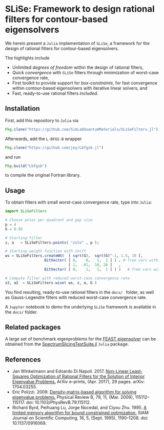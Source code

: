 # SLiSe: Framework to design rational filters for contour-based eigensolvers

We herein present a `Julia` implementation of `SLiSe`, a framework for the design of rational filters for contour-based eigensolvers.

The highlights include
- Unlimited _degrees of freedom_ within the design of rational filters,
- _Quick convergence_ with `SLiSe` filters through minimization of worst-case convergence rate,
- First toolkit to provide support for _box-constraints_, for fast convergence within contour-based eigensolvers with iterative linear solvers, and
- Fast, ready-to-use rational filters _included_.

## Installation
First, add this repository to `Julia` via
```jl
Pkg.clone("https://github.com/SimLabQuantumMaterials/SLiSeFilters.jl")
```

Afterwards, add the `L-BFGS-B` wrapper
```jl
Pkg.clone("https://github.com/jey/Lbfgsb.jl")
```
and run
```jl
Pkg.build("Lbfgsb")
```
to compile the original Fortran library.

## Usage
To obtain filters with small worst-case convergence rate, type into `Julia`:
```jl
import SLiSeFilters

# Choose poles per quadrant and gap size
p = 4
G = 0.95

# Starting filter
z, a   = SLiSeFilters.points( "zolo" , p );

# Starting weight function with shift
ws = SLiSeFilters.createWS(  [ sqrt(G),  sqrt(G)^-1, 1.4, 10 ],
                  BitVector( [ 0,    0,   1,  1 ] ) , # free vars within minimization
                             [ 1,  .01,  10, 20 ]   ,
                  BitVector( [ 0,    1,   1,  1 ] ) )   # free vars within minimization

# Compute filter with reduced worst-case convergence rate
z2, a2  = SLiSeFilters.wise( ws, z, a, G )
```
You find resulting, ready-to-use rational filters in the `docs/ ` folder, as well as Gauss-Legendre filters with reduced worst-case convergence rate.

A `Jupyter` notebook to demo the underlying `SLiSe` framework is available in the `docs/` folder.

## Related packages
A large set of benchmark eigenproblems for the [FEAST eigensolver](http://www.feast-solver.org/) can be obtained from the [SpectrumSlicingTestSuite.jl](https://github.com/SimLabQuantumMaterials/SpectrumSlicingTestSuite.jl) `Julia` package.

## References
- Jan Winkelmann and Edoardo Di Napoli. 2017. [Non-Linear Least-Squares Optimization of Rational Filters for the Solution of Interior Eigenvalue Problems.](http://arxiv.org/abs/1704.03255) ArXiv e-prints, (Apr. 2017), 29 pages. arXiv: 1704.03255.
- Eric Polizzi. 2009. [Density-matrix-based algorithm for solving eigenvalue problems.](https://doi.org/10.1103/PhysRevB.79.115112) Physical Review B, 79, 11, (Mar. 2009), 115112–115117. doi: 10.1103/PhysRevB.79.115112.
- Richard Byrd, Peihuang Lu, Jorge Nocedal, and Ciyou Zhu. 1995. [A limited memory algorithm for bound constrained
optimization.](https://doi.org/10.1137/0916069) SIAM Journal on Scientific Computing, 16, 5, (Sept. 1995), 1190–1208. doi: 10.1137/0916069.
